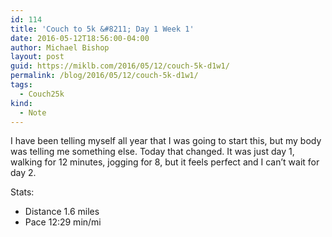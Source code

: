 ```yaml
---
id: 114
title: 'Couch to 5k &#8211; Day 1 Week 1'
date: 2016-05-12T18:56:00-04:00
author: Michael Bishop
layout: post
guid: https://miklb.com/2016/05/12/couch-5k-d1w1/
permalink: /blog/2016/05/12/couch-5k-d1w1/
tags:
  - Couch25k
kind:
  - Note
---
```

<p>I have been telling myself all year that I was going to start this, but my body was telling me something else. Today that changed. It was just day 1, walking for 12 minutes, jogging for 8, but it feels perfect and I can’t wait for day 2.</p>

<p>Stats:</p>

<ul>
  <li>Distance 1.6 miles</li>
  <li>Pace 12:29 min/mi</li>
</ul>

<p><a href="https://brid.gy/publish/twitter"></a></p>